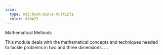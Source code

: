 ```yaml
---
icon:
  type: mdi:book-minus-multiple
  color: 0A0A23
---
```

Mathematical Methods

This module deals with the mathematical concepts and techniques needed to tackle problems in two and three dimensions. ... 
